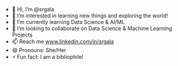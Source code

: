 - 👋 Hi, I’m @srgala
- 👀 I’m interested in learning new things and exploring the world!
- 🌱 I’m currently learning Data Science & AI/ML
- 💞️ I’m looking to collaborate on Data Science & Machine Learning Projects
- 📫 Reach me www.linkedin.com/in/srgala
- 😄 Pronouns: She/Her
- ⚡ Fun fact: I am a bibliophile!

<!---
srgala/srgala is a ✨ special ✨ repository because its `README.md` (this file) appears on your GitHub profile.
You can click the Preview link to take a look at your changes.
--->
